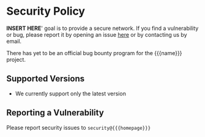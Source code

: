 # Security Policy

__INSERT HERE__' goal is to provide a secure network. If you find a vulnerability or bug, please report it by opening an issue [here]({{repository}}/issues/new?assignees=&labels=&template=bug_template.md&title=) or by contacting us by email.

There has yet to be an official bug bounty program for the {{{name}}} project.

## Supported Versions

- We currently support only the latest version

## Reporting a Vulnerability

Please report security issues to `security@{{{homepage}}}`
